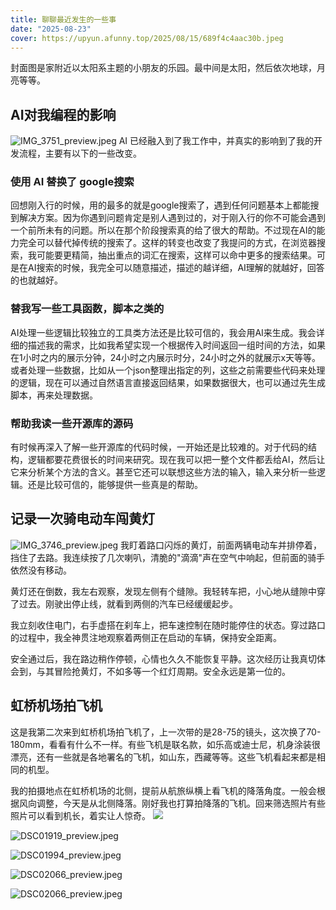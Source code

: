 ```yaml
---
title: 聊聊最近发生的一些事
date: "2025-08-23"
cover: https://upyun.afunny.top/2025/08/15/689f4c4aac30b.jpeg
---
```

封面图是家附近以太阳系主题的小朋友的乐园。最中间是太阳，然后依次地球，月亮等等。

## AI对我编程的影响
![IMG_3751_preview.jpeg](https://upyun.afunny.top/2025/08/23/68a9dde5f2875.jpeg)
AI 已经融入到了我工作中，并真实的影响到了我的开发流程，主要有以下的一些改变。
### 使用 AI 替换了 google搜索
回想刚入行的时候，用的最多的就是google搜索了，遇到任何问题基本上都能搜到解决方案。因为你遇到问题肯定是别人遇到过的，对于刚入行的你不可能会遇到一个前所未有的问题。所以在那个阶段搜索真的给了很大的帮助。不过现在AI的能力完全可以替代掉传统的搜索了。这样的转变也改变了我提问的方式，在浏览器搜索，我可能要更精简，抽出重点的词汇在搜索，这样可以命中更多的搜索结果。可是在AI搜索的时候，我完全可以随意描述，描述的越详细，AI理解的就越好，回答的也就越好。

### 替我写一些工具函数，脚本之类的
AI处理一些逻辑比较独立的工具类方法还是比较可信的，我会用AI来生成。我会详细的描述我的需求，比如我希望实现一个根据传入时间返回一组时间的方法，如果在1小时之内的展示分钟，24小时之内展示时分，24小时之外的就展示x天等等。或者处理一些数据，比如从一个json整理出指定的列，这些之前需要些代码来处理的逻辑，现在可以通过自然语言直接返回结果，如果数据很大，也可以通过先生成脚本，再来处理数据。

### 帮助我读一些开源库的源码
有时候再深入了解一些开源库的代码时候，一开始还是比较难的。对于代码的结构，逻辑都要花费很长的时间来研究。现在我可以把一整个文件都丢给AI，然后让它来分析某个方法的含义。甚至它还可以联想这些方法的输入，输入来分析一些逻辑。还是比较可信的，能够提供一些真是的帮助。

## 记录一次骑电动车闯黄灯
![IMG_3746_preview.jpeg](https://upyun.afunny.top/2025/08/15/689f4a8bc86cd.jpeg)
我盯着路口闪烁的黄灯，前面两辆电动车并排停着，挡住了去路。我连续按了几次喇叭，清脆的"滴滴"声在空气中响起，但前面的骑手依然没有移动。

黄灯还在倒数，我左右观察，发现左侧有个缝隙。我轻转车把，小心地从缝隙中穿了过去。刚驶出停止线，就看到两侧的汽车已经缓缓起步。

我立刻收住电门，右手虚搭在刹车上，把车速控制在随时能停住的状态。穿过路口的过程中，我全神贯注地观察着两侧正在启动的车辆，保持安全距离。

安全通过后，我在路边稍作停顿，心情也久久不能恢复平静。这次经历让我真切体会到，与其冒险抢黄灯，不如多等一个红灯周期。安全永远是第一位的。

## 虹桥机场拍飞机
这是我第二次来到虹桥机场拍飞机了，上一次带的是28-75的镜头，这次换了70-180mm，看看有什么不一样。有些飞机是联名款，如乐高或迪士尼，机身涂装很漂亮，还有一些就是各地署名的飞机，如山东，西藏等等。这些飞机看起来都是相同的机型。

我的拍摄地点在虹桥机场的北侧，提前从航旅纵横上看飞机的降落角度。一般会根据风向调整，今天是从北侧降落。刚好我也打算拍降落的飞机。回来筛选照片有些照片可以看到机长，着实让人惊奇。
![](https://upyun.afunny.top/2025/08/23/68a9d2c8ec24e.jpeg)

![DSC01919_preview.jpeg](https://upyun.afunny.top/2025/08/23/68a9d2e16ca2b.jpeg)

![DSC01994_preview.jpeg](https://upyun.afunny.top/2025/08/23/68a9ced0adfad.jpeg)

![DSC02066_preview.jpeg](https://upyun.afunny.top/2025/08/23/68a9cecba8684.jpeg)

![DSC02066_preview.jpeg](https://upyun.afunny.top/2025/08/23/68a9d329d814e.jpeg)
